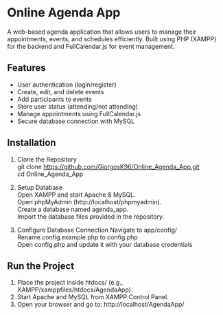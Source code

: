 # Online Agenda App

A web-based agenda application that allows users to manage their appointments, events, and schedules efficiently. Built using PHP (XAMPP) for the backend and FullCalendar.js for event management.


## Features
- User authentication (login/register)
- Create, edit, and delete events
- Add participants to events
- Store user status (attending/not attending)
- Manage appointments using FullCalendar.js
- Secure database connection with MySQL

## Installation

1) Clone the Repository   
   git clone https://github.com/GiorgosK96/Online_Agenda_App.git  
   cd Online_Agenda_App

2) Setup Database  
Open XAMPP and start Apache & MySQL.   
Open phpMyAdmin (http://localhost/phpmyadmin).   
Create a database named agenda_app.  
Import the database files provided in the repository.

3) Configure Database Connection
Navigate to app/config/   
Rename config.example.php to config.php   
Open config.php and update it with your database credentials

## Run the Project

1) Place the project inside htdocs/ (e.g., XAMPP/xamppfiles/htdocs/AgendaApp).  
2) Start Apache and MySQL from XAMPP Control Panel.  
3) Open your browser and go to: http://localhost/AgendaApp/
